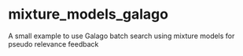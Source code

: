 # mixture_models_galago
A small example to use Galago batch search using mixture models for pseudo relevance feedback
